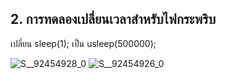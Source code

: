 ## 2. การทดลองเปลี่ยนเวลาสำหรับไฟกระพริบ
เปลี่ยน sleep(1); เป็น usleep(500000);

![S__92454928_0](https://github.com/Suthera213/Special-Topics-Computer-2023-LabSheet-02/assets/115066359/9a8bb0b4-5faf-4f53-844a-84a0af06c718)
![S__92454926_0](https://github.com/Suthera213/Special-Topics-Computer-2023-LabSheet-02/assets/115066359/8b31af4e-ff90-4641-8fe0-ff2eb3daf15f)

